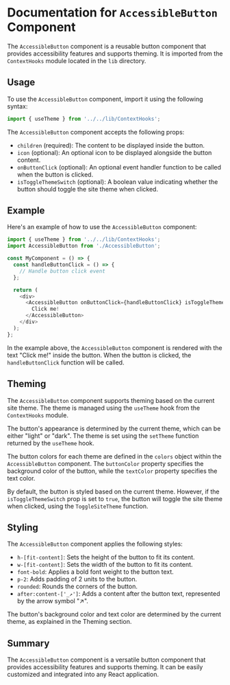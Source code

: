 # Documentation for `AccessibleButton` Component

The `AccessibleButton` component is a reusable button component that provides accessibility features and supports theming. It is imported from the `ContextHooks` module located in the `lib` directory.

## Usage

To use the `AccessibleButton` component, import it using the following syntax:

```javascript
import { useTheme } from '../../lib/ContextHooks';
```

The `AccessibleButton` component accepts the following props:

- `children` (required): The content to be displayed inside the button.
- `icon` (optional): An optional icon to be displayed alongside the button content.
- `onButtonClick` (optional): An optional event handler function to be called when the button is clicked.
- `isToggleThemeSwitch` (optional): A boolean value indicating whether the button should toggle the site theme when clicked.

## Example

Here's an example of how to use the `AccessibleButton` component:

```javascript
import { useTheme } from '../../lib/ContextHooks';
import AccessibleButton from './AccessibleButton';

const MyComponent = () => {
  const handleButtonClick = () => {
    // Handle button click event
  };

  return (
    <div>
      <AccessibleButton onButtonClick={handleButtonClick} isToggleThemeSwitch={true}>
        Click me!
      </AccessibleButton>
    </div>
  );
};
```

In the example above, the `AccessibleButton` component is rendered with the text "Click me!" inside the button. When the button is clicked, the `handleButtonClick` function will be called.

## Theming

The `AccessibleButton` component supports theming based on the current site theme. The theme is managed using the `useTheme` hook from the `ContextHooks` module.

The button's appearance is determined by the current theme, which can be either "light" or "dark". The theme is set using the `setTheme` function returned by the `useTheme` hook.

The button colors for each theme are defined in the `colors` object within the `AccessibleButton` component. The `buttonColor` property specifies the background color of the button, while the `textColor` property specifies the text color.

By default, the button is styled based on the current theme. However, if the `isToggleThemeSwitch` prop is set to `true`, the button will toggle the site theme when clicked, using the `ToggleSiteTheme` function.

## Styling

The `AccessibleButton` component applies the following styles:

- `h-[fit-content]`: Sets the height of the button to fit its content.
- `w-[fit-content]`: Sets the width of the button to fit its content.
- `font-bold`: Applies a bold font weight to the button text.
- `p-2`: Adds padding of 2 units to the button.
- `rounded`: Rounds the corners of the button.
- `after:content-['_↗']`: Adds a content after the button text, represented by the arrow symbol "↗".

The button's background color and text color are determined by the current theme, as explained in the Theming section.

## Summary

The `AccessibleButton` component is a versatile button component that provides accessibility features and supports theming. It can be easily customized and integrated into any React application.